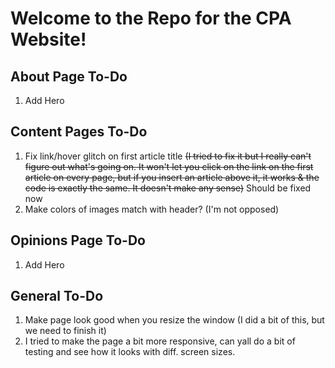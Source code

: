# Welcome to the Repo for the CPA Website!

## About Page To-Do
1. Add Hero

## Content Pages To-Do
1. Fix link/hover glitch on first article title ~~(I tried to fix it but I really can't figure out what's going on. It won't let you click on the link on the first article on every page, but if you insert an article above it, it works & the code is exactly the same. It doesn't make any sense)~~ Should be fixed now
2. Make colors of images match with header? (I'm not opposed)

## Opinions Page To-Do
1. Add Hero

## General To-Do
1. Make page look good when you resize the window (I did a bit of this, but we need to finish it)
2. I tried to make the page a bit more responsive, can yall do a bit of testing and see how it looks with diff. screen sizes.
